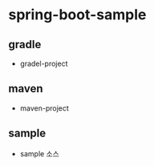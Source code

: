 # spring-boot-sample

## gradle
  * gradel-project
  
## maven
  * maven-project

## sample
  * sample 소스

